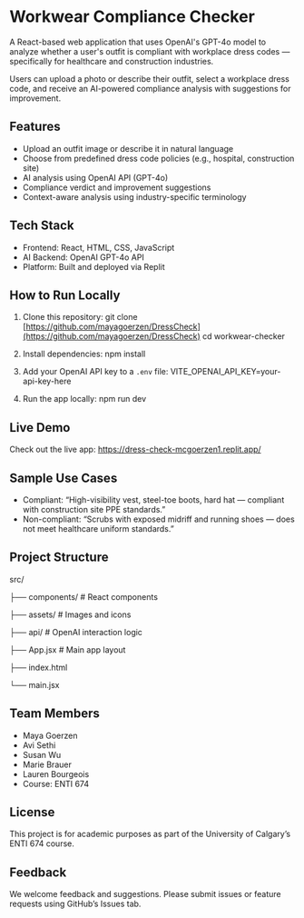 # Workwear Compliance Checker

A React-based web application that uses OpenAI's GPT-4o model to analyze whether a user's outfit is compliant with workplace dress codes — specifically for healthcare and construction industries.

Users can upload a photo or describe their outfit, select a workplace dress code, and receive an AI-powered compliance analysis with suggestions for improvement.

## Features

- Upload an outfit image or describe it in natural language
- Choose from predefined dress code policies (e.g., hospital, construction site)
- AI analysis using OpenAI API (GPT-4o)
- Compliance verdict and improvement suggestions
- Context-aware analysis using industry-specific terminology

## Tech Stack

- Frontend: React, HTML, CSS, JavaScript
- AI Backend: OpenAI GPT-4o API
- Platform: Built and deployed via Replit

## How to Run Locally

1. Clone this repository:
   git clone [https://github.com/mayagoerzen/DressCheck](https://github.com/mayagoerzen/DressCheck)
   cd workwear-checker

2. Install dependencies:
   npm install

3. Add your OpenAI API key to a `.env` file:
   VITE_OPENAI_API_KEY=your-api-key-here

4. Run the app locally:
   npm run dev

## Live Demo

Check out the live app: https://dress-check-mcgoerzen1.replit.app/ 

## Sample Use Cases

- Compliant: “High-visibility vest, steel-toe boots, hard hat — compliant with construction site PPE standards.”
- Non-compliant: “Scrubs with exposed midriff and running shoes — does not meet healthcare uniform standards.”

## Project Structure

src/

├── components/     # React components

├── assets/         # Images and icons

├── api/            # OpenAI interaction logic

├── App.jsx         # Main app layout

├── index.html

└── main.jsx

## Team Members

- Maya Goerzen
- Avi Sethi
- Susan Wu
- Marie Brauer
- Lauren Bourgeois
- Course: ENTI 674 

## License

This project is for academic purposes as part of the University of Calgary’s ENTI 674 course.

## Feedback

We welcome feedback and suggestions. Please submit issues or feature requests using GitHub’s Issues tab.
